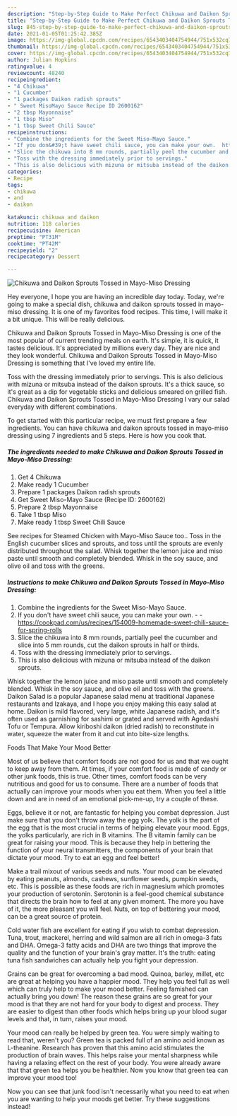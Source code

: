```yaml
---
description: "Step-by-Step Guide to Make Perfect Chikuwa and Daikon Sprouts Tossed in Mayo-Miso Dressing"
title: "Step-by-Step Guide to Make Perfect Chikuwa and Daikon Sprouts Tossed in Mayo-Miso Dressing"
slug: 845-step-by-step-guide-to-make-perfect-chikuwa-and-daikon-sprouts-tossed-in-mayo-miso-dressing
date: 2021-01-05T01:25:42.385Z
image: https://img-global.cpcdn.com/recipes/6543403404754944/751x532cq70/chikuwa-and-daikon-sprouts-tossed-in-mayo-miso-dressing-recipe-main-photo.jpg
thumbnail: https://img-global.cpcdn.com/recipes/6543403404754944/751x532cq70/chikuwa-and-daikon-sprouts-tossed-in-mayo-miso-dressing-recipe-main-photo.jpg
cover: https://img-global.cpcdn.com/recipes/6543403404754944/751x532cq70/chikuwa-and-daikon-sprouts-tossed-in-mayo-miso-dressing-recipe-main-photo.jpg
author: Julian Hopkins
ratingvalue: 4
reviewcount: 48240
recipeingredient:
- "4 Chikuwa"
- "1 Cucumber"
- "1 packages Daikon radish sprouts"
- " Sweet MisoMayo Sauce Recipe ID 2600162"
- "2 tbsp Mayonnaise"
- "1 tbsp Miso"
- "1 tbsp Sweet Chili Sauce"
recipeinstructions:
- "Combine the ingredients for the Sweet Miso-Mayo Sauce."
- "If you don&#39;t have sweet chili sauce, you can make your own.  https://cookpad.com/us/recipes/154009-homemade-sweet-chili-sauce-for-spring-rolls"
- "Slice the chikuwa into 8 mm rounds, partially peel the cucumber and slice into 5 mm rounds, cut the daikon sprouts in half or thirds."
- "Toss with the dressing immediately prior to servings."
- "This is also delicious with mizuna or mitsuba instead of the daikon sprouts."
categories:
- Recipe
tags:
- chikuwa
- and
- daikon

katakunci: chikuwa and daikon 
nutrition: 118 calories
recipecuisine: American
preptime: "PT31M"
cooktime: "PT42M"
recipeyield: "2"
recipecategory: Dessert

---
```



![Chikuwa and Daikon Sprouts Tossed in Mayo-Miso Dressing](https://img-global.cpcdn.com/recipes/6543403404754944/751x532cq70/chikuwa-and-daikon-sprouts-tossed-in-mayo-miso-dressing-recipe-main-photo.jpg)

Hey everyone, I hope you are having an incredible day today. Today, we're going to make a special dish, chikuwa and daikon sprouts tossed in mayo-miso dressing. It is one of my favorites food recipes. This time, I will make it a bit unique. This will be really delicious.

Chikuwa and Daikon Sprouts Tossed in Mayo-Miso Dressing is one of the most popular of current trending meals on earth. It's simple, it is quick, it tastes delicious. It's appreciated by millions every day. They are nice and they look wonderful. Chikuwa and Daikon Sprouts Tossed in Mayo-Miso Dressing is something that I've loved my entire life.

Toss with the dressing immediately prior to servings. This is also delicious with mizuna or mitsuba instead of the daikon sprouts. It&#39;s a thick sauce, so it&#39;s great as a dip for vegetable sticks and delicious smeared on grilled fish. Chikuwa and Daikon Sprouts Tossed in Mayo-Miso Dressing I vary our salad everyday with different combinations.


To get started with this particular recipe, we must first prepare a few ingredients. You can have chikuwa and daikon sprouts tossed in mayo-miso dressing using 7 ingredients and 5 steps. Here is how you cook that.

<!--inarticleads1-->

##### The ingredients needed to make Chikuwa and Daikon Sprouts Tossed in Mayo-Miso Dressing:

1. Get 4 Chikuwa
1. Make ready 1 Cucumber
1. Prepare 1 packages Daikon radish sprouts
1. Get  Sweet Miso-Mayo Sauce (Recipe ID: 2600162)
1. Prepare 2 tbsp Mayonnaise
1. Take 1 tbsp Miso
1. Make ready 1 tbsp Sweet Chili Sauce


See recipes for Steamed Chicken with Mayo-Miso Sauce too.. Toss in the English cucumber slices and sprouts, and toss until the sprouts are evenly distributed throughout the salad. Whisk together the lemon juice and miso paste until smooth and completely blended. Whisk in the soy sauce, and olive oil and toss with the greens. 

<!--inarticleads2-->

##### Instructions to make Chikuwa and Daikon Sprouts Tossed in Mayo-Miso Dressing:

1. Combine the ingredients for the Sweet Miso-Mayo Sauce.
1. If you don&#39;t have sweet chili sauce, you can make your own. -  - https://cookpad.com/us/recipes/154009-homemade-sweet-chili-sauce-for-spring-rolls
1. Slice the chikuwa into 8 mm rounds, partially peel the cucumber and slice into 5 mm rounds, cut the daikon sprouts in half or thirds.
1. Toss with the dressing immediately prior to servings.
1. This is also delicious with mizuna or mitsuba instead of the daikon sprouts.


Whisk together the lemon juice and miso paste until smooth and completely blended. Whisk in the soy sauce, and olive oil and toss with the greens. Daikon Salad is a popular Japanese salad menu at traditional Japanese restaurants and Izakaya, and I hope you enjoy making this easy salad at home. Daikon is mild flavored, very large, white Japanese radish, and it&#39;s often used as garnishing for sashimi or grated and served with Agedashi Tofu or Tempura. Allow kiriboshi daikon (dried radish) to reconstitute in water, squeeze the water from it and cut into bite-size lengths. 

Foods That Make Your Mood Better


Most of us believe that comfort foods are not good for us and that we ought to keep away from them. At times, if your comfort food is made of candy or other junk foods, this is true. Other times, comfort foods can be very nutritious and good for us to consume. There are a number of foods that actually can improve your moods when you eat them. When you feel a little down and are in need of an emotional pick-me-up, try a couple of these.

Eggs, believe it or not, are fantastic for helping you combat depression. Just make sure that you don't throw away the egg yolk. The yolk is the part of the egg that is the most crucial in terms of helping elevate your mood. Eggs, the yolks particularly, are rich in B vitamins. The B vitamin family can be great for raising your mood. This is because they help in bettering the function of your neural transmitters, the components of your brain that dictate your mood. Try to eat an egg and feel better!

Make a trail mixout of various seeds and nuts. Your mood can be elevated by eating peanuts, almonds, cashews, sunflower seeds, pumpkin seeds, etc. This is possible as these foods are rich in magnesium which promotes your production of serotonin. Serotonin is a feel-good chemical substance that directs the brain how to feel at any given moment. The more you have of it, the more pleasant you will feel. Nuts, on top of bettering your mood, can be a great source of protein.

Cold water fish are excellent for eating if you wish to combat depression. Tuna, trout, mackerel, herring and wild salmon are all rich in omega-3 fats and DHA. Omega-3 fatty acids and DHA are two things that improve the quality and the function of your brain's gray matter. It's the truth: eating tuna fish sandwiches can actually help you fight your depression. 

Grains can be great for overcoming a bad mood. Quinoa, barley, millet, etc are great at helping you have a happier mood. They help you feel full as well which can truly help to make your mood better. Feeling famished can actually bring you down! The reason these grains are so great for your mood is that they are not hard for your body to digest and process. They are easier to digest than other foods which helps bring up your blood sugar levels and that, in turn, raises your mood.

Your mood can really be helped by green tea. You were simply waiting to read that, weren't you? Green tea is packed full of an amino acid known as L-theanine. Research has proven that this amino acid stimulates the production of brain waves. This helps raise your mental sharpness while having a relaxing effect on the rest of your body. You were already aware that that green tea helps you be healthier. Now you know that green tea can improve your mood too!

Now you can see that junk food isn't necessarily what you need to eat when you are wanting to help your moods get better. Try  these suggestions  instead!

